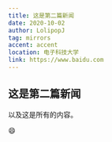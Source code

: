 ```yaml
---
title: 这是第二篇新闻
date: 2020-10-02
author: LolipopJ
tag: mirrors
accent: accent
location: 电子科技大学
link: https://www.baidu.com
---
```

## 这是第二篇新闻

以及这是所有的内容。

:smile:
